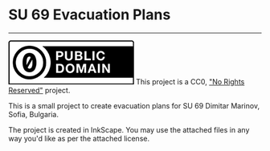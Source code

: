 # SU 69 Evacuation Plans
------

![CC0](./.resources/CC0_button_250px.png)
This project is a CC0, ["No Rights Reserved"](https://creativecommons.org/publicdomain/zero/1.0/) project. 

This is a small project to create evacuation plans for SU 69 Dimitar Marinov, Sofia, Bulgaria.

The project is created in InkScape. You may use the attached files in any way you'd like as per the attached license.